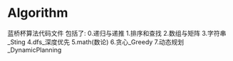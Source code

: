 # Algorithm
蓝桥杯算法代码文件
包括了:
0.递归与递推
1.排序和查找
2.数组与矩阵
3.字符串_Sting
4.dfs_深度优先
5.math(数论)
6.贪心_Greedy
7.动态规划_DynamicPlanning

